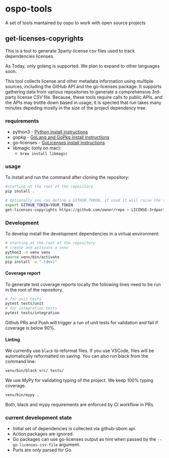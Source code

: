 # ospo-tools

A set of tools mantained by ospo to work with open source projects

## get-licenses-copyrights

This is a tool to generate 3party-license csv files used to track dependencies licenses.

As Today, only golang is supported. We plan to expand to other languages soon.

This tool collects license and other metadata information using multiple sources, including the GitHub API and the go-licenses package.
It supports gathering data from various repositories to generate a comprehensive 3rd-party license CSV file.
Because, these tools require calls to public APIs, and the APIs may trottle down based in usage, it is spected that run takes many minutes depeding mostly in the size of the project dependency tree.

### requirements

- python3 - [Python install instructions](https://www.python.org/downloads/)
- gopkg - [GoLang and GoPkg install instructions](https://go.dev/doc/install)
- go-licenses - [GoLicenses install instructions](https://github.com/google/go-licenses?tab=readme-ov-file#installation)
- libmagic (only on mac):
  - `brew install libmagic`

### usage

To install and run the command after cloning the repository:

```bash
#starting at the root of the repository
pip install .

# Optionally you can define a GITHUB_TOKEN, if used it will raise the throttling threashold and maspeed up your generation calls to github APIs.
export GITHUB_TOKEN=YOUR_TOKEN
get-licenses-copyrights https://github.com/owner/repo > LICENSE-3rdparty.csv
```

### Development

To develop install the development dependencies in a virtual environment:

```bash
# starting at the root of the repository
# create and activate a venv
python3 -m venv venv
source venv/bin/activate
pip install -e ".[dev]"
```

#### Coverage report

To generate test coverage reports locally the following lines need to be run in the root of the repository.

```bash
# for unit tests
pytest tests/unit
# for integration tests
pytest tests/integration
```

Github PRs and Push will trigger a run of unit tests for validation and fail if coverage is below 90%.

#### Linting

We currently use `black` to reformat files.
If you use VSCode, files will be automatically reformatted on saving. You can also run black from the command line:

```bash
venv/bin/black src/ tests/
```

We use MyPy for validating typing of the project. We keep 100% typing coverage.

```bash
venv/bin/mypy .
```

Both, black and mypy requirements are enforced by CI workflow in PRs.

### current development state

- Initial set of dependencies is collected via github-sbom api.
- Action packages are ignored.
- Go packages can use go-licenses output as hint when passed by the `--go-licenses-csv-file` argument.
- Purls are only parsed for Go.
